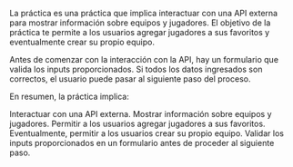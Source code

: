 La práctica es una práctica que implica interactuar con una API externa para mostrar información sobre equipos y jugadores. El objetivo de la práctica te permite a los usuarios agregar jugadores a sus favoritos y eventualmente crear su propio equipo.

Antes de comenzar con la interacción con la API, hay un formulario que valida los inputs proporcionados. Si todos los datos ingresados son correctos, el usuario puede pasar al siguiente paso del proceso.

En resumen, la práctica implica:

Interactuar con una API externa.
Mostrar información sobre equipos y jugadores.
Permitir a los usuarios agregar jugadores a sus favoritos.
Eventualmente, permitir a los usuarios crear su propio equipo.
Validar los inputs proporcionados en un formulario antes de proceder al siguiente paso.
